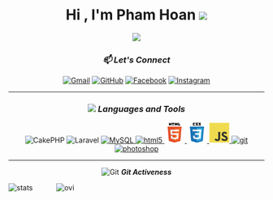 <h1 align="center">Hi , I'm Pham Hoan <img src="https://media.giphy.com/media/hvRJCLFzcasrR4ia7z/giphy.gif" width="35"></h1>

<p align="center">
  <a href="https://github.com/DenverCoder1/readme-typing-svg"><img src="https://readme-typing-svg.herokuapp.com?color=%2336BCF7&width=500&lines=%E0%BC%BA%E0%BC%82Welcome+To+My+Page%E0%BC%82%E0%BF%90;Back-end+Web+Developer;Study+the+past+if+you+would+define+the+future&center=true&width=500&height=50"></a>

<h3 align="center"><i> 📫 Let's Connect</i></h3>
<p align="center">
<!--   <a href="https://candida-noronha.web.app/"><img src="https://img.icons8.com/bubbles/50/000000/web.png" alt="Website"/></a> -->
	<a href="mailto:phamhoan020501@gmail.com"><img src="https://img.icons8.com/bubbles/50/000000/gmail.png" alt="Gmail"/></a>
	<a href="https://github.com/PhamHoan25201"><img src="https://img.icons8.com/bubbles/50/000000/github.png" alt="GitHub"/></a>
	<a href="https://www.facebook.com/phamhoan252"><img src="https://img.icons8.com/bubbles/50/000000/facebook-new.png" alt="Facebook"/></a>
	<a href="https://www.instagram.com/phamvan_hoan/"><img src="https://img.icons8.com/bubbles/50/000000/instagram.png" alt="Instagram"/></a>
	
</p>
<hr>
<h3 align="center">
  <img src="https://media.giphy.com/media/iY8CRBdQXODJSCERIr/giphy.gif" width="30px">&nbsp;<b><i>Languages and Tools</i></b>
</h3>
<p align="center"> 
  <a  target="_blank"> 
    <img src="https://cdn.iconscout.com/icon/free/png-64/cakephp-226083.png" alt="CakePHP" width="40" height="40"/> 
  </a>
  <a  target="_blank"> 
    <img src="https://www.vectorlogo.zone/logos/laravel/laravel-ar21.svg" alt="Laravel" width="90" height="30" /> 
  </a>
  <a href="#" target="_blank"> 
    <img src="https://www.vectorlogo.zone/logos/mysql/mysql-ar21.svg" alt="MySQL" width="80"/> 
  </a>
  <a href="#" target="_blank"> 
    <img src="https://www.logo.wine/a/logo/PHP/PHP-Logo.wine.svg" alt="html5" width="50" /> 
  </a>
  <a href="#" target="_blank"> 
    <img src="https://raw.githubusercontent.com/devicons/devicon/master/icons/html5/html5-original-wordmark.svg" alt="html5" width="40" height="40"/> 
  </a>
  <a href="#" target="_blank"> 
    <img src="https://raw.githubusercontent.com/devicons/devicon/master/icons/css3/css3-original-wordmark.svg" alt="css3" width="40" height="40"/> 
  </a> 
  <a href="#" target="_blank"> 
    <img src="https://raw.githubusercontent.com/devicons/devicon/master/icons/javascript/javascript-original.svg" alt="javascript" width="40" height="40"/> 
  </a> 
  <a href="#" target="_blank">
    <img src="https://www.vectorlogo.zone/logos/git-scm/git-scm-icon.svg" alt="git" width="40" height="40"/> 
  </a>
  <a href="#" target="_blank"> 
    <img src="https://upload.wikimedia.org/wikipedia/commons/thumb/c/cf/Adobe_Photoshop_Express_logo.svg/2101px-Adobe_Photoshop_Express_logo.svg.png" alt="photoshop" width="40" height="40"/> 
  </a> 
</p>
<hr>

<p align="center">
<img src="https://media.giphy.com/media/W5eoZHPpUx9sapR0eu/giphy.gif" width="30px" alt="Git"/>&nbsp;<i><b>Git Activeness</b></i></p>
<p><img align="left" src="https://github-readme-stats.vercel.app/api/top-langs?username=PhamHoan25201&show_icons=true&locale=en&layout=compact&theme=tokyonight" alt="stats" /></p>
<p>&nbsp;<img align="right" src="https://github-readme-stats.vercel.app/api?username=PhamHoan25201&show_icons=true&theme=tokyonight" alt="ovi" width="410" /></p>
<br><br><br><br><br>






<!--&hide=issues,contribs
**PhamHoan25201/PhamHoan25201** is a ✨ _special_ ✨ repository because its `README.md` (this file) appears on your GitHub profile.

Here are some ideas to get you started:

- 🔭 I’m currently working on ...
- 🌱 I’m currently learning ...
- 👯 I’m looking to collaborate on ...
- 🤔 I’m looking for help with ...
- 💬 Ask me about ...
- 📫 How to reach me: ...
- 😄 Pronouns: ...
- ⚡ Fun fact: ..
-->
